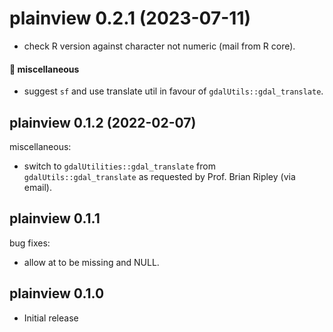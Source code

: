 # plainview 0.2.1 (2023-07-11)

  * check R version against character not numeric (mail from R core).

#### 🍬 miscellaneous

  * suggest `sf` and use translate util in favour of `gdalUtils::gdal_translate`.

## plainview 0.1.2 (2022-02-07)

miscellaneous:

  * switch to `gdalUtilities::gdal_translate` from `gdalUtils::gdal_translate` as requested by Prof. Brian Ripley (via email).

## plainview 0.1.1

bug fixes:

  * allow at to be missing and NULL.

## plainview 0.1.0

* Initial release

